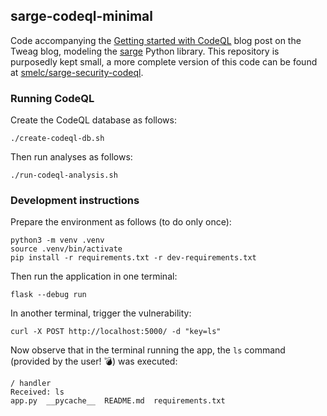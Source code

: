 ## sarge-codeql-minimal

Code accompanying the [Getting started with CodeQL](TBD) blog post on the Tweag blog, modeling the
[sarge](https://github.com/vsajip/sarge) Python library. This repository is purposedly kept small,
a more complete version of this code can be found at [smelc/sarge-security-codeql](https://github.com/smelc/sarge-security-codeql).

### Running CodeQL

Create the CodeQL database as follows:

```shell
./create-codeql-db.sh
```

Then run analyses as follows:

```shell
./run-codeql-analysis.sh
```

### Development instructions

Prepare the environment as follows (to do only once):

```shell
python3 -m venv .venv
source .venv/bin/activate
pip install -r requirements.txt -r dev-requirements.txt
```

Then run the application in one terminal:

```shell
flask --debug run
```

In another terminal, trigger the vulnerability:

```shell
curl -X POST http://localhost:5000/ -d "key=ls"
```

Now observe that in the terminal running the app, the `ls` command (provided by the user! 💣) was executed:

```shell
/ handler
Received: ls
app.py	__pycache__  README.md	requirements.txt
```
